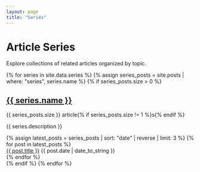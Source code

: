 ```yaml
---
layout: page
title: "Series"
---
```


<div class="series-index">
  <h1>Article Series</h1>
  <p>Explore collections of related articles organized by topic.</p>

  <div class="series-list">
    {% for series in site.data.series %}
      {% assign series_posts = site.posts | where: "series", series.name %}
      {% if series_posts.size > 0 %}
        <div class="series-item">
          <div class="series-item--header">
            <h2><a href="/series/{{ series.slug }}.html">{{ series.name }}</a></h2>
            <span class="series-count">{{ series_posts.size }} article{% if series_posts.size != 1 %}s{% endif %}</span>
          </div>
          <p class="series-description">{{ series.description }}</p>
          <div class="series-preview">
            {% assign latest_posts = series_posts | sort: "date" | reverse | limit: 3 %}
            {% for post in latest_posts %}
              <div class="series-preview--item">
                <a href="{{ post.url }}">{{ post.title }}</a>
                <span class="preview-date">{{ post.date | date_to_string }}</span>
              </div>
            {% endfor %}
          </div>
        </div>
      {% endif %}
    {% endfor %}
  </div>
</div>
